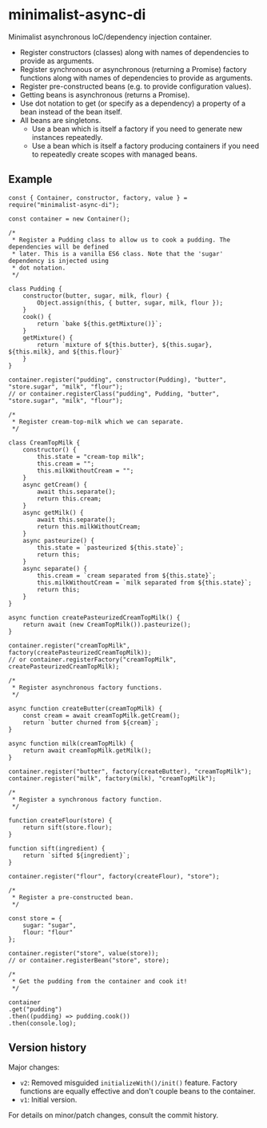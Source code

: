 # minimalist-async-di

Minimalist asynchronous IoC/dependency injection container.

* Register constructors (classes) along with names of dependencies to provide as arguments.
* Register synchronous or asynchronous (returning a Promise) factory functions along with names of dependencies to provide as arguments.
* Register pre-constructed beans (e.g. to provide configuration values).
* Getting beans is asynchronous (returns a Promise).
* Use dot notation to get (or specify as a dependency) a property of a bean instead of the bean itself.
* All beans are singletons.
	* Use a bean which is itself a factory if you need to generate new instances repeatedly.
	* Use a bean which is itself a factory producing containers if you need to repeatedly create scopes with managed beans.

## Example

```
const { Container, constructor, factory, value } = require("minimalist-async-di");

const container = new Container();

/*
 * Register a Pudding class to allow us to cook a pudding. The dependencies will be defined
 * later. This is a vanilla ES6 class. Note that the 'sugar' dependency is injected using
 * dot notation.
 */

class Pudding {
	constructor(butter, sugar, milk, flour) {
		Object.assign(this, { butter, sugar, milk, flour });
	}
	cook() {
		return `bake ${this.getMixture()}`;
	}
	getMixture() {
		return `mixture of ${this.butter}, ${this.sugar}, ${this.milk}, and ${this.flour}`
	}
}

container.register("pudding", constructor(Pudding), "butter", "store.sugar", "milk", "flour");
// or container.registerClass("pudding", Pudding, "butter", "store.sugar", "milk", "flour");

/*
 * Register cream-top-milk which we can separate.
 */

class CreamTopMilk {
	constructor() {
		this.state = "cream-top milk";
		this.cream = "";
		this.milkWithoutCream = "";
	}
	async getCream() {
		await this.separate();
		return this.cream;
	}
	async getMilk() {
		await this.separate();
		return this.milkWithoutCream;
	}
	async pasteurize() {
		this.state = `pasteurized ${this.state}`;
		return this;
	}
	async separate() {
		this.cream = `cream separated from ${this.state}`;
		this.milkWithoutCream = `milk separated from ${this.state}`;
		return this;
	}
}

async function createPasteurizedCreamTopMilk() {
	return await (new CreamTopMilk()).pasteurize();
}

container.register("creamTopMilk", factory(createPasteurizedCreamTopMilk));
// or container.registerFactory("creamTopMilk", createPasteurizedCreamTopMilk);

/*
 * Register asynchronous factory functions.
 */

async function createButter(creamTopMilk) {
	const cream = await creamTopMilk.getCream();
	return `butter churned from ${cream}`;
}

async function milk(creamTopMilk) {
	return await creamTopMilk.getMilk();
}

container.register("butter", factory(createButter), "creamTopMilk");
container.register("milk", factory(milk), "creamTopMilk");

/*
 * Register a synchronous factory function.
 */

function createFlour(store) {
	return sift(store.flour);
}

function sift(ingredient) {
	return `sifted ${ingredient}`;
}

container.register("flour", factory(createFlour), "store");

/*
 * Register a pre-constructed bean.
 */

const store = {
	sugar: "sugar",
	flour: "flour"
};

container.register("store", value(store));
// or container.registerBean("store", store);

/*
 * Get the pudding from the container and cook it!
 */

container
.get("pudding")
.then((pudding) => pudding.cook())
.then(console.log);
```

## Version history

Major changes:

* `v2`: Removed misguided `initializeWith()/init()` feature. Factory functions are equally effective and don't couple beans to the container.
* `v1`: Initial version.

For details on minor/patch changes, consult the commit history.
